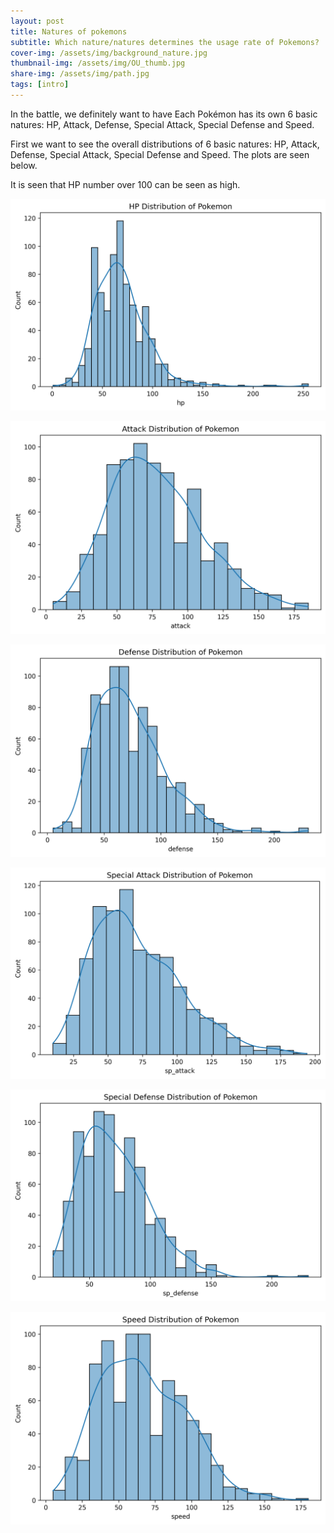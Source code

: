 ```yaml
---
layout: post
title: Natures of pokemons
subtitle: Which nature/natures determines the usage rate of Pokemons?
cover-img: /assets/img/background_nature.jpg
thumbnail-img: /assets/img/OU_thumb.jpg
share-img: /assets/img/path.jpg
tags: [intro]
---
```


In the battle, we definitely want to have Each Pokémon has its own 6 basic natures: HP, Attack, Defense, Special Attack, Special Defense and Speed.  

First we want to see the overall distributions of 6 basic natures: HP, Attack, Defense, Special Attack, Special Defense and Speed. The plots are seen below.

It is seen that HP number over 100 can be seen as high.

![HP distribution](assets/img/HP_distribution.png)


![Attack distribution](assets/img/Attack_distribution.png)


![Defense distribution](assets/img/Defense_distribution.png)


![Special Attack distribution](assets/img/Special_Attack_distribution.png)


![Special Defense distribution](assets/img/Special_Defense_distribution.png)


![Speed distribution](assets/img/Speed_distribution.png)

